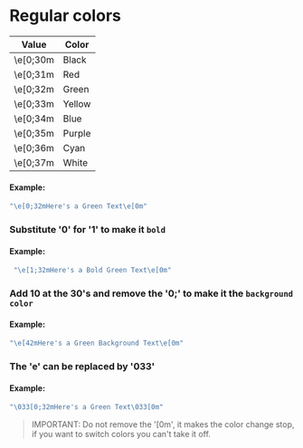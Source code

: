 # Regular colors

| Value    | Color  |
| -------- | ------ |
| \e[0;30m | Black  |
| \e[0;31m | Red    |
| \e[0;32m | Green  |
| \e[0;33m | Yellow |
| \e[0;34m | Blue   |
| \e[0;35m | Purple |
| \e[0;36m | Cyan   |
| \e[0;37m | White  |

#### Example: 
````cpp
"\e[0;32mHere's a Green Text\e[0m"
````

### Substitute '0' for '1' to make it `bold`
#### Example:
````cpp
 "\e[1;32mHere's a Bold Green Text\e[0m"
````

### Add 10 at the 30's and remove the '0;' to make it the `background color`
#### Example: 
````cpp
"\e[42mHere's a Green Background Text\e[0m"
````

### The 'e' can be replaced by '033'
#### Example:
````cpp
"\033[0;32mHere's a Green Text\033[0m"
````

>IMPORTANT: Do not remove the '[0m', it makes the color change stop, if you want to switch colors you can't take it off.
